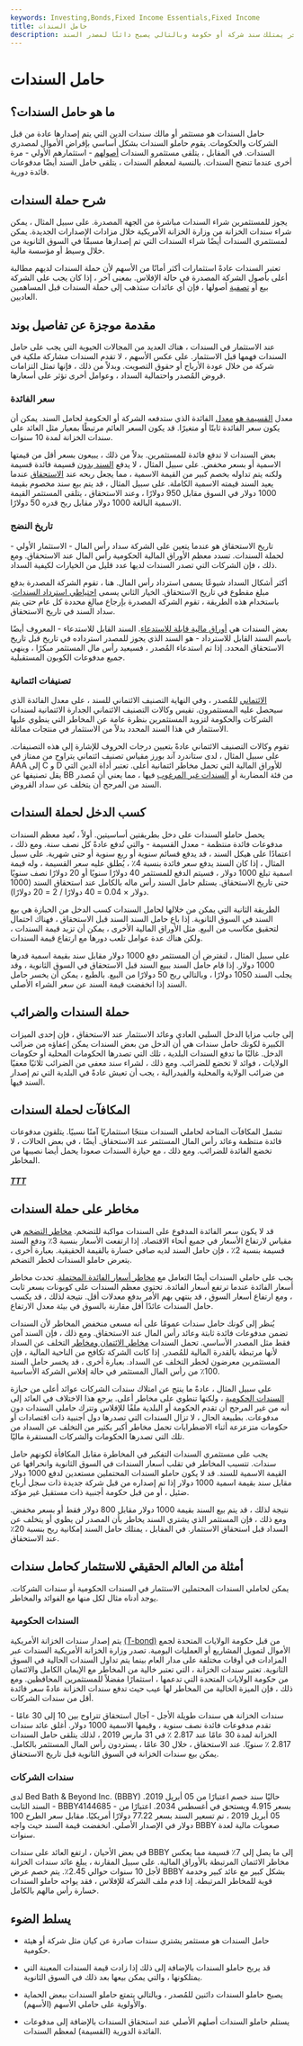 ```yaml
---
keywords: Investing,Bonds,Fixed Income Essentials,Fixed Income
title: حامل السندات
description: حامل السند هو فرد أو كيان آخر يمتلك سند شركة أو حكومة وبالتالي يصبح دائنًا لمصدر السند.
---
```


# حامل السندات
## ما هو حامل السندات؟

حامل السندات هو مستثمر أو مالك سندات الدين التي يتم إصدارها عادة من قبل الشركات والحكومات. يقوم حاملو السندات بشكل أساسي بإقراض الأموال لمصدري السندات. في المقابل ، يتلقى مستثمرو السندات [أصولهم](/principal) - استثمارهم الأولي - مرة أخرى عندما تنضج السندات. بالنسبة لمعظم السندات ، يتلقى حامل السند أيضًا مدفوعات فائدة دورية.

## شرح حملة السندات

يجوز للمستثمرين شراء السندات مباشرة من الجهة المصدرة. على سبيل المثال ، يمكن شراء سندات الخزانة من وزارة الخزانة الأمريكية خلال مزادات الإصدارات الجديدة. يمكن لمستثمري السندات أيضًا شراء السندات التي تم إصدارها مسبقًا في السوق الثانوية من خلال وسيط أو مؤسسة مالية.

تعتبر السندات عادةً استثمارات أكثر أمانًا من الأسهم لأن حملة السندات لديهم مطالبة أعلى بأصول الشركة المصدرة في حالة الإفلاس. بمعنى آخر ، إذا كان يجب على الشركة بيع أو [تصفية](/liquidate) أصولها ، فإن أي عائدات ستذهب إلى حملة السندات قبل المساهمين العاديين.

## مقدمة موجزة عن تفاصيل بوند

عند الاستثمار في السندات ، هناك العديد من المجالات الحيوية التي يجب على حامل السندات فهمها قبل الاستثمار. على عكس الأسهم ، لا تقدم السندات مشاركة ملكية في شركة من خلال عودة الأرباح أو حقوق التصويت. وبدلاً من ذلك ، فإنها تمثل التزامات قروض المُصدر واحتمالية السداد ، وعوامل أخرى تؤثر على أسعارها.

### سعر الفائدة

معدل [القسيمة هو](/coupon-rate) [معدل](/coupon-rate) الفائدة الذي ستدفعه الشركة أو الحكومة لحامل السند. يمكن أن يكون سعر الفائدة ثابتًا أو متغيرًا. قد يكون السعر العائم مرتبطًا بمعيار مثل العائد على سندات الخزانة لمدة 10 سنوات.

بعض السندات لا تدفع فائدة للمستثمرين. بدلاً من ذلك ، يبيعون بسعر أقل من قيمتها الاسمية أو بسعر مخفض. على سبيل المثال ، لا يدفع [السند بدون](/zero-couponbond) قسيمة فائدة قسيمة ولكنه يتم تداوله بخصم كبير من القيمة الاسمية ، مما يجعل ربحه عند [الاستحقاق](/maturitydate) عندما يعيد السند قيمته الاسمية الكاملة. على سبيل المثال ، قد يتم بيع سند مخصوم بقيمة 1000 دولار في السوق مقابل 950 دولارًا ، وعند الاستحقاق ، يتلقى المستثمر القيمة الاسمية البالغة 1000 دولار مقابل ربح قدره 50 دولارًا.

### تاريخ النضج

تاريخ الاستحقاق هو عندما يتعين على الشركة سداد رأس المال - الاستثمار الأولي - لحملة السندات. تسدد معظم الأوراق المالية الحكومية رأس المال عند الاستحقاق. ومع ذلك ، فإن الشركات التي تصدر السندات لديها عدد قليل من الخيارات لكيفية السداد.

أكثر أشكال السداد شيوعًا يسمى استرداد رأس المال. هنا ، تقوم الشركة المصدرة بدفع مبلغ مقطوع في تاريخ الاستحقاق. الخيار الثاني يسمى [احتياطي استرداد السندات](/debentureredemptionreserve). باستخدام هذه الطريقة ، تقوم الشركة المصدرة بإرجاع مبالغ محددة كل عام حتى يتم سداد السند في تاريخ الاستحقاق.

بعض السندات هي [أوراق مالية قابلة للاستدعاء](/callablebond). السند القابل للاستدعاء - المعروف أيضًا باسم السند القابل للاسترداد - هو السند الذي يجوز للمصدر استرداده في تاريخ قبل تاريخ الاستحقاق المحدد. إذا تم استدعاء المُصدر ، فسيعيد رأس مال المستثمر مبكرًا ، وينهي جميع مدفوعات الكوبون المستقبلية.

### تصنيفات ائتمانية

[الائتماني](/investmentgrade) للمُصدر ، وفي النهاية التصنيف الائتماني للسند ، على معدل الفائدة الذي سيحصل عليه المستثمرون. تقيس وكالات التصنيف الائتماني الجدارة الائتمانية لسندات الشركات والحكومة لتزويد المستثمرين بنظرة عامة عن المخاطر التي ينطوي عليها الاستثمار في هذا السند المحدد بدلاً من الاستثمار في منتجات مماثلة.

تقوم وكالات التصنيف الائتماني عادةً بتعيين درجات الحروف للإشارة إلى هذه التصنيفات. على سبيل المثال ، لدى ستاندرد آند بورز مقياس تصنيف ائتماني يتراوح من ممتاز في AAA إلى C و D للأوراق المالية التي تحمل مخاطر ائتمانية أعلى. تعتبر أداة الدين التي يقل تصنيفها عن BB من فئة المضاربة أو [السندات غير المرغوب](/junkbond) فيها ، مما يعني أن مُصدر السند من المرجح أن يتخلف عن سداد القروض.

## كسب الدخل لحملة السندات

يحصل حاملو السندات على دخل بطريقتين أساسيتين. أولاً ، تُعيد معظم السندات مدفوعات فائدة منتظمة - معدل القسيمة - والتي تُدفع عادةً كل نصف سنة. ومع ذلك ، اعتمادًا على هيكل السند ، قد يدفع قسائم سنوية أو ربع سنوية أو حتى شهرية. على سبيل المثال ، إذا كان السند يدفع سعر فائدة بنسبة 4٪ ، يُطلق عليه سعر القسيمة ، وله قيمة اسمية تبلغ 1000 دولار ، فسيتم الدفع للمستثمر 40 دولارًا سنويًا أو 20 دولارًا نصف سنويًا حتى تاريخ الاستحقاق. يستلم حامل السند رأس ماله بالكامل عند استحقاق السند (1000 دولار × 0.04 = 40 دولارًا / 2 = 20 دولارًا).

الطريقة الثانية التي يمكن من خلالها لحامل السندات كسب الدخل من الحيازة هي بيع السند في السوق الثانوية. إذا باع حامل السند السند قبل الاستحقاق ، فهناك احتمال لتحقيق مكاسب من البيع. مثل الأوراق المالية الأخرى ، يمكن أن تزيد قيمة السندات ، ولكن هناك عدة عوامل تلعب دورها مع ارتفاع قيمة السندات.

على سبيل المثال ، لنفترض أن المستثمر دفع 1000 دولار مقابل سند بقيمة اسمية قدرها 1000 دولار. إذا قام حامل السند ببيع السند قبل الاستحقاق في السوق الثانوية ، وقد يجلب السند 1050 دولارًا ، وبالتالي ربح 50 دولارًا من البيع. بالطبع ، يمكن أن يخسر حامل السند إذا انخفضت قيمة السند عن سعر الشراء الأصلي.

## حملة السندات والضرائب

إلى جانب مزايا الدخل السلبي العادي وعائد الاستثمار عند الاستحقاق ، فإن إحدى الميزات الكبيرة لكونك حامل سندات هي أن الدخل من بعض السندات يمكن إعفاؤه من ضرائب الدخل. غالبًا ما تدفع السندات البلدية ، تلك التي تصدرها الحكومات المحلية أو حكومات الولايات ، فوائد لا تخضع للضرائب. ومع ذلك ، لشراء سند معفى من الضرائب ثلاثيًا معفيًا من ضرائب الولاية والمحلية والفيدرالية ، يجب أن تعيش عادةً في البلدية التي تم إصدار السند فيها.

## المكافآت لحملة السندات

تشمل المكافآت المتاحة لحاملي السندات منتجًا استثماريًا آمنًا نسبيًا. يتلقون مدفوعات فائدة منتظمة وعائد رأس المال المستثمر عند الاستحقاق. أيضًا ، في بعض الحالات ، لا تخضع الفائدة للضرائب. ومع ذلك ، مع حيازة السندات صعودا يحمل أيضا نصيبها من المخاطر.

<h5> <a href=""> TTT </a> </h5>

## مخاطر على حملة السندات

قد لا يكون سعر الفائدة المدفوع على السندات مواكبة للتضخم. [مخاطر التضخم](/inflationrisk) هي مقياس لارتفاع الأسعار في جميع أنحاء الاقتصاد. إذا ارتفعت الأسعار بنسبة 3٪ ودفع السند قسيمة بنسبة 2٪ ، فإن حامل السند لديه صافي خسارة بالقيمة الحقيقية. بعبارة أخرى ، يتعرض حاملو السندات لخطر التضخم.

يجب على حاملي السندات أيضًا التعامل مع [مخاطر أسعار الفائدة المحتملة](/interestraterisk). تحدث مخاطر أسعار الفائدة عندما ترتفع أسعار الفائدة. تحتوي معظم السندات على كوبونات بسعر ثابت ، ومع ارتفاع أسعار السوق ، قد ينتهي بهم الأمر بدفع معدلات أقل. نتيجة لذلك ، قد يكسب حامل السندات عائدًا أقل مقارنة بالسوق في بيئة معدل الارتفاع.

يُنظر إلى كونك حامل سندات عمومًا على أنه مسعى منخفض المخاطر لأن السندات تضمن مدفوعات فائدة ثابتة وعائد رأس المال عند الاستحقاق. ومع ذلك ، فإن السند آمن فقط مثل المصدر الأساسي. تحمل السندات [مخاطر الائتمان ومخاطر](/creditrisk) التخلف عن السداد لأنها مرتبطة بالقدرة المالية للمُصدر. إذا كانت الشركة تكافح من الناحية المالية ، فإن المستثمرين معرضون لخطر التخلف عن السداد. بعبارة أخرى ، قد يخسر حامل السند 100٪ من رأس المال المستثمر في حالة إفلاس الشركة الأساسية.

على سبيل المثال ، عادةً ما ينتج عن امتلاك سندات الشركات عوائد أعلى من حيازة [السندات الحكومية](/government-bond) ، ولكنها تنطوي على مخاطر أعلى. يرجع هذا الاختلاف في العائد إلى أنه من غير المرجح أن تقدم الحكومة أو البلدية ملفًا للإفلاس وتترك حاملي السندات دون مدفوعات. بطبيعة الحال ، لا تزال السندات التي تصدرها دول أجنبية ذات اقتصادات أو حكومات متزعزعة أثناء الاضطرابات تحمل مخاطر أكبر بكثير من التخلف عن السداد من تلك التي تصدرها الحكومات والشركات المستقرة ماليًا.

يجب على مستثمري السندات التفكير في المخاطرة مقابل المكافأة لكونهم حامل سندات. تتسبب المخاطر في تقلب أسعار السندات في السوق الثانوية وانحرافها عن القيمة الاسمية للسند. قد لا يكون حاملو السندات المحتملين مستعدين لدفع 1000 دولار مقابل سند بقيمة اسمية 1000 دولار إذا تم إصداره من قبل شركة جديدة ذات سجل أرباح ضئيل ، أو من قبل حكومة أجنبية ذات مستقبل غير مؤكد.

نتيجة لذلك ، قد يتم بيع السند بقيمة 1000 دولار مقابل 800 دولار فقط أو بسعر مخفض. ومع ذلك ، فإن المستثمر الذي يشتري السند يخاطر بأن المصدر لن يطوي أو يتخلف عن السداد قبل استحقاق الاستثمار. في المقابل ، يمتلك حامل السند إمكانية ربح بنسبة 20٪ عند الاستحقاق.

## أمثلة من العالم الحقيقي للاستثمار كحامل سندات

يمكن لحاملي السندات المحتملين الاستثمار في السندات الحكومية أو سندات الشركات. يوجد أدناه مثال لكل منها مع الفوائد والمخاطر.

### السندات الحكومية

يتم إصدار سندات الخزانة الأمريكية [(T-bond)](/treasurybond) من قبل حكومة الولايات المتحدة لجمع الأموال لتمويل المشاريع أو العمليات اليومية. تصدر وزارة الخزانة الأمريكية السندات عبر المزادات في أوقات مختلفة على مدار العام بينما يتم تداول السندات الحالية في السوق الثانوية. تعتبر سندات الخزانة ، التي تعتبر خالية من المخاطر مع الإيمان الكامل والائتمان من حكومة الولايات المتحدة التي تدعمها ، استثمارًا مفضلاً للمستثمرين المحافظين. ومع ذلك ، فإن الميزة الخالية من المخاطر لها عيب حيث تدفع سندات الخزانة عادةً سعر فائدة أقل من سندات الشركات.

سندات الخزانة هي سندات طويلة الأجل - آجال استحقاق تتراوح بين 10 إلى 30 عامًا - تقدم مدفوعات فائدة نصف سنوية ، وقيمها الاسمية 1000 دولار. أغلق عائد سندات الخزانة لمدة 30 عامًا عند 2.817 ٪ في 31 مارس 2019 ، لذلك يتلقى حامل السندات 2.817 ٪ سنويًا. عند الاستحقاق ، خلال 30 عامًا ، يستردون رأس المال المستثمر بالكامل. يمكن بيع سندات الخزانة في السوق الثانوية قبل تاريخ الاستحقاق.

### سندات الشركات

لدى Bed Bath & Beyond Inc. (BBBY) حاليًا سند خصم اعتبارًا من 05 أبريل 2019. السند الثابت - BBBY4144685 - بسعر 4.915 ويستحق في أغسطس 2034. اعتبارًا من 05 أبريل 2019 ، تم تسعير السند بسعر 77.22 دولارًا أمريكيًا. مقابل سعر الطرح 100 دولار في الإصدار الأصلي. انخفضت قيمة السند حيث واجه BBBY صعوبات مالية لعدة سنوات.

في بعض الأحيان ، ارتفع العائد على سندات BBBY إلى ما يصل إلى 7٪ قسيمة مما يعكس مخاطر الائتمان المرتبطة بالأوراق المالية. على سبيل المقارنة ، يبلغ عائد سندات الخزانة لأجل 10 سنوات حوالي 2.45٪. يتم خصم عرض BBBY بشكل كبير مع عائد كبير وخدمة قوية للمخاطر المرتبطة. إذا قدم ملف الشركة للإفلاس ، فقد يواجه حاملو السندات خسارة رأس مالهم بالكامل.

## يسلط الضوء

- حامل السندات هو مستثمر يشتري سندات صادرة عن كيان مثل شركة أو هيئة حكومية.

- قد يربح حاملو السندات بالإضافة إلى ذلك إذا زادت قيمة السندات المعينة التي يمتلكونها ، والتي يمكن بيعها بعد ذلك في السوق الثانوية.

- يصبح حاملو السندات دائنين للمُصدر ، وبالتالي يتمتع حاملو السندات ببعض الحماية والأولوية على حاملي الأسهم (الأسهم).

- يستلم حاملو السندات أصلهم الأصلي عند استحقاق السندات بالإضافة إلى مدفوعات الفائدة الدورية (القسيمة) لمعظم السندات.


